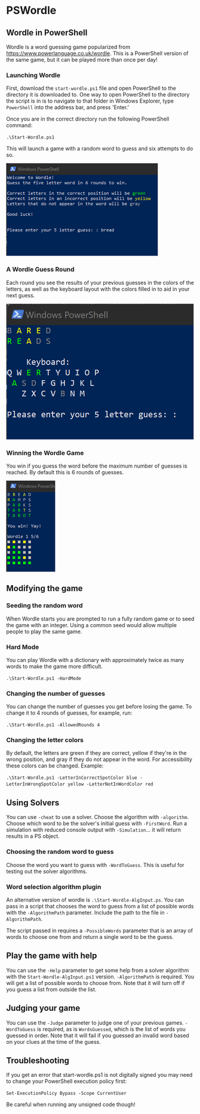 # PSWordle
## Wordle in PowerShell
Wordle is a word guessing game popularized from https://www.powerlanguage.co.uk/wordle. This is a PowerShell version of the same game, but it can be played more than once per day!

### Launching Wordle
First, download the `start-wordle.ps1` file and open PowerShell to the directory it is downloaded to. One way to open PowerShell to the directory the script is in is to navigate to that folder in Windows Explorer, type `PowerShell` into the address bar, and press 'Enter.'

Once you are in the correct directory run the following PowerShell command:

`.\Start-Wordle.ps1`

This will launch a game with a random word to guess and six attempts to do so.

![The beginning of a Wordle game](/assets/images/WordleStart.png)

### A Wordle Guess Round

Each round you see the results of your previous guesses in the colors of the letters, as well as the keyboard layout with the colors filled in to aid in your next guess.

![A round of Wordle](/assets/images/WordleGuess2.png)

### Winning the Wordle Game

You win if you guess the word before the maximum number of guesses is reached. By default this is 6 rounds of guesses.

![A game of Wordle](/assets/images/ExampleGameOutput.png)

## Modifying the game
### Seeding the random word
When Wordle starts you are prompted to run a fully random game or to seed the game with an integer. Using a common seed would allow multiple people to play the same game.

### Hard Mode
You can play Wordle with a dictionary with approximately twice as many words to make the game more difficult.

`.\Start-Wordle.ps1 -HardMode`

### Changing the number of guesses
You can change the number of guesses you get before losing the game. To change it to 4 rounds of guesses, for example, run: 

`.\Start-Wordle.ps1 -AllowedRounds 4` 

### Changing the letter colors
By default, the letters are green if they are correct, yellow if they're in the wrong position, and gray if they do not appear in the word. For accessibility these colors can be changed. Example:

`.\Start-Wordle.ps1 -LetterInCorrectSpotColor blue -LetterInWrongSpotColor yellow -LetterNotInWordColor red`

## Using Solvers

You can use `-cheat` to use a solver. Choose the algorithm with `-algorithm`. Choose which word to be the solver's initial guess with `-FirstWord`. Run a simulation with reduced console output with `-Simulation`... it will return results in a PS object. 

### Choosing the random word to guess
Choose the word you want to guess with `-WordToGuess`. This is useful for testing out the solver algorithms. 

### Word selection algorithm plugin
An alternative version of wordle is `.\Start-Wordle-AlgInput.ps`. You can pass in a script that chooses the word to guess from a list of possible words with the `-AlgorithmPath` parameter. Include the path to the file in `-AlgorithmPath`.

The script passed in requires a `-PossibleWords` parameter that is an array of words to choose one from and return a single word to be the guess. 

## Play the game with help

You can use the `-Help` parameter to get some help from a solver algorithm with the `Start-Wordle-AlgInput.ps1` version. `-AlgorithmPath` is required. You will get a list of possible words to choose from. Note that it will turn off if you guess a list from outside the list.

## Judging your game

You can use the `-Judge` parameter to judge one of your previous games. `-WordToGuess` is required, as is `WordsGuessed`, which is the list of words you guessed in order. Note that it will fail if you guessed an invalid word based on your clues at the time of the guess.

## Troubleshooting

If you get an error that start-wordle.ps1 is not digitally signed you may need to change your PowerShell execution policy first:

`Set-ExecutionPolicy Bypass -Scope CurrentUser`

Be careful when running any unsigned code though!
